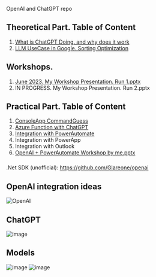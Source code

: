 OpenAI and ChatGPT repo

## Theoretical Part. Table of Content
1. [What is ChatGPT Doing. and why does it work](https://writings.stephenwolfram.com/2023/02/what-is-chatgpt-doing-and-why-does-it-work/?fbclid=IwAR0eV1C7bPYQeEX0BbmqR_8zAFTgf4S5q-bEXoG3ZK7fmxgMICj-QqW6ZWM)
2. [LLM UseCase in Google. Sorting Optimization](https://www.artisana.ai/articles/googles-deepmind-ai-shatters-records-with-a-70-faster-sorting-algorithm)

## Workshops.
1. [June 2023. My Workshop Presentation. Run 1.pptx](https://github.com/Glareone/OpenAI-and-ChatGPT-meet-.Net/files/11951964/Workshop.Introduction.pptx)
2. IN PROGRESS. My Workshop Presentation. Run 2.pptx

## Practical Part. Table of Content
1. [ConsoleApp CommandGuess](https://github.com/Glareone/OpenAI-and-ChatGPT-meet-.Net/tree/main/ChatGPT)  
2. [Azure Function with ChatGPT](https://github.com/Glareone/OpenAI-and-ChatGPT-meet-.Net/tree/main/ChatGPT.AzureFunction/ChatGPT.AzureFunction)
3. [Integration with PowerAutomate](https://github.com/Glareone/OpenAI-and-ChatGPT-meet-.Net/blob/main/PowerAutomate-Integration.md)
4. Integration with PowerApp
5. Integration with Outlook
6. [OpenAI + PowerAutomate Workshop by me.pptx](https://github.com/Glareone/OpenAI-and-ChatGPT-meet-.Net/files/11840513/Workshop.Introduction.pptx)

### 
.Net SDK (unofficial): https://github.com/Glareone/openai   

## OpenAI integration ideas
![OpenAI](https://user-images.githubusercontent.com/4239376/230776490-6477a1e3-dd44-4ff4-a47b-9e36dec48dd6.png)

## ChatGPT
![image](https://user-images.githubusercontent.com/4239376/230776405-8efeb6d9-07fd-42ec-95a9-90af3d168043.png)

## Models
![image](https://user-images.githubusercontent.com/4239376/231551873-fd5164ba-669c-433c-ba07-411f62474e06.png)
![image](https://user-images.githubusercontent.com/4239376/231552079-18bd6e97-8861-4f08-8c2a-3644d7715bee.png)


